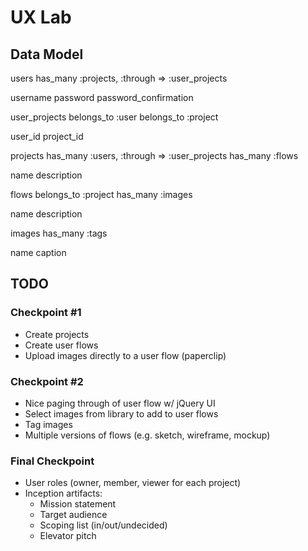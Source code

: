 # UX Lab

## Data Model

users
  has_many :projects, :through => :user_projects

  username
  password
  password_confirmation

user_projects
  belongs_to :user
  belongs_to :project

  user_id
  project_id

projects
  has_many :users, :through => :user_projects
  has_many :flows

  name
  description

flows
  belongs_to :project
  has_many :images

  name
  description

images
  has_many :tags

  name
  caption

## TODO

### Checkpoint #1

* Create projects
* Create user flows
* Upload images directly to a user flow (paperclip)

### Checkpoint #2

* Nice paging through of user flow w/ jQuery UI
* Select images from library to add to user flows
* Tag images
* Multiple versions of flows (e.g. sketch, wireframe, mockup)

### Final Checkpoint

* User roles (owner, member, viewer for each project)
* Inception artifacts:
  * Mission statement
  * Target audience
  * Scoping list (in/out/undecided)
  * Elevator pitch